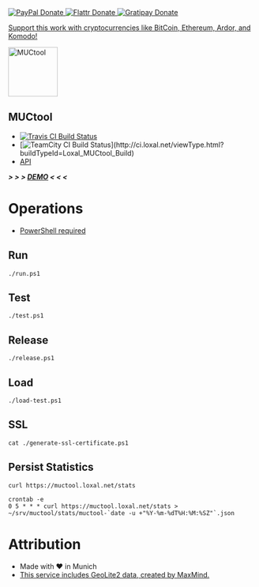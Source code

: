 <!-- BADGES/ -->
<span class="badge-paypal">
<a href="https://www.paypal.com/cgi-bin/webscr?cmd=_s-xclick&amp;hosted_button_id=MA847TR65D4N2" title="Donate to this project using PayPal">
<img src="https://img.shields.io/badge/paypal-donate-yellow.svg" alt="PayPal Donate"/>
</a></span>
<span class="badge-flattr">
<a href="https://flattr.com/submit/auto?fid=o6ok7n&url=https%3A%2F%2Fgithub.com%2Floxal" title="Donate to this project using Flattr">
<img src="https://img.shields.io/badge/flattr-donate-yellow.svg" alt="Flattr Donate" />
</a></span>
<span class="badge-gratipay"><a href="https://gratipay.com/~loxal" title="Donate weekly to this project using Gratipay">
<img src="https://img.shields.io/badge/gratipay-donate-yellow.svg" alt="Gratipay Donate" />
</a></span>
<!-- /BADGES -->

[Support this work with cryptocurrencies like BitCoin, Ethereum, Ardor, and Komodo!](https://muctool.loxal.net/cryptocurrency-coin-support.html)

<img src="https://muctool.loxal.net/favicon.ico" alt="MUCtool" title="MUCtool - Web Toolkit" width="100" style="max-width:100%;">

MUCtool
-
* [![Travis CI Build Status](https://travis-ci.org/loxal/muctool.svg)](https://travis-ci.org/loxal/muctool)
* [![TeamCity CI Build Status](http://ci.loxal.net/app/rest/builds/buildType(id:Loxal_MUCtool_Build)/statusIcon)](http://ci.loxal.net/viewType.html?buildTypeId=Loxal_MUCtool_Build)
* [API](https://muctool.loxal.net/api/index.html)

***> > > [DEMO](https://muctool.loxal.net) < < <***

# Operations

* [PowerShell required](https://github.com/PowerShell/PowerShell)

## Run
    ./run.ps1

## Test
    ./test.ps1

## Release
    ./release.ps1 

## Load
    ./load-test.ps1
    
## SSL
    cat ./generate-ssl-certificate.ps1

## Persist Statistics

    curl https://muctool.loxal.net/stats 
    
    crontab -e
    0 5 * * * curl https://muctool.loxal.net/stats > ~/srv/muctool/stats/muctool-`date -u +"%Y-%m-%dT%H:%M:%SZ"`.json
    
# Attribution
* Made with ♥ in Munich
* [This service includes GeoLite2 data, created by MaxMind.](https://www.maxmind.com)